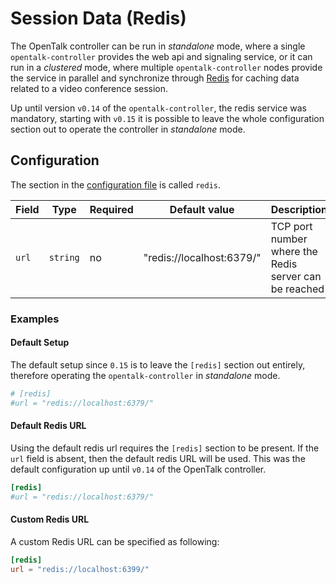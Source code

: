 # Session Data (Redis)

The OpenTalk controller can be run in *standalone* mode, where a single
`opentalk-controller` provides the web api and signaling service, or it can run
in a *clustered* mode, where multiple `opentalk-controller` nodes provide
the service in parallel and synchronize through [Redis](https://redis.com/)
for caching data related to a video conference session.

Up until version `v0.14` of the `opentalk-controller`, the redis service was
mandatory, starting with `v0.15` it is possible to leave the whole configuration
section out to operate the controller in *standalone* mode.

## Configuration

The section in the [configuration file](configuration.md) is called `redis`.

| Field      | Type     | Required | Default value             | Description                                                                                                                            |
| ---------- | -------- | -------- | ------------------------- | -------------------------------------------------------------------------------------------------------------------------------------- |
| `url`      | `string` | no       | "redis://localhost:6379/" | TCP port number where the Redis server can be reached                                                                               |

### Examples

#### Default Setup

The default setup since `0.15` is to leave the `[redis]` section out entirely,
therefore operating the `opentalk-controller` in *standalone* mode.

```toml
# [redis]
#url = "redis://localhost:6379/"
```

#### Default Redis URL

Using the default redis url requires the `[redis]` section to be present. If the
`url` field is absent, then the default redis URL will be used. This was the
default configuration up until `v0.14` of the OpenTalk controller.

```toml
[redis]
#url = "redis://localhost:6379/"
```

#### Custom Redis URL

A custom Redis URL can be specified as following:

```toml
[redis]
url = "redis://localhost:6399/"
```
